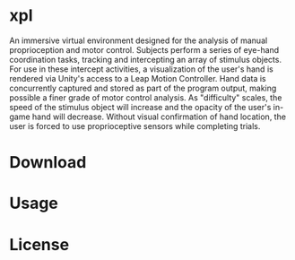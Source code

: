 # xpl
An immersive virtual environment designed for the analysis of manual proprioception and motor control. Subjects perform a series of eye-hand coordination tasks, tracking and intercepting an array of stimulus objects. For use in these intercept activities, a visualization of the user's hand is rendered via Unity's access to a Leap Motion Controller. Hand data is concurrently captured and stored as part of the program output, making possible a finer grade of motor control analysis. As "difficulty" scales, the speed of the stimulus object will increase and the opacity of the user's in-game hand will decrease. Without visual confirmation of hand location, the user is forced to use proprioceptive sensors while completing trials.
# Download
# Usage
# License
